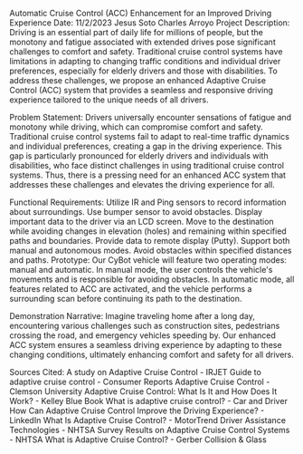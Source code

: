 Automatic Cruise Control (ACC) Enhancement for an Improved Driving Experience
Date: 11/2/2023
Jesus Soto
Charles Arroyo
Project Description:
Driving is an essential part of daily life for millions of people, but the monotony and fatigue associated with extended drives pose significant challenges to comfort and safety. Traditional cruise control systems have limitations in adapting to changing traffic conditions and individual driver preferences, especially for elderly drivers and those with disabilities. To address these challenges, we propose an enhanced Adaptive Cruise Control (ACC) system that provides a seamless and responsive driving experience tailored to the unique needs of all drivers.

Problem Statement:
Drivers universally encounter sensations of fatigue and monotony while driving, which can compromise comfort and safety. Traditional cruise control systems fail to adapt to real-time traffic dynamics and individual preferences, creating a gap in the driving experience. This gap is particularly pronounced for elderly drivers and individuals with disabilities, who face distinct challenges in using traditional cruise control systems. Thus, there is a pressing need for an enhanced ACC system that addresses these challenges and elevates the driving experience for all.

Functional Requirements:
Utilize IR and Ping sensors to record information about surroundings.
Use bumper sensor to avoid obstacles.
Display important data to the driver via an LCD screen.
Move to the destination while avoiding changes in elevation (holes) and remaining within specified paths and boundaries.
Provide data to remote display (Putty).
Support both manual and autonomous modes.
Avoid obstacles within specified distances and paths.
Prototype:
Our CyBot vehicle will feature two operating modes: manual and automatic. In manual mode, the user controls the vehicle's movements and is responsible for avoiding obstacles. In automatic mode, all features related to ACC are activated, and the vehicle performs a surrounding scan before continuing its path to the destination.

Demonstration Narrative:
Imagine traveling home after a long day, encountering various challenges such as construction sites, pedestrians crossing the road, and emergency vehicles speeding by. Our enhanced ACC system ensures a seamless driving experience by adapting to these changing conditions, ultimately enhancing comfort and safety for all drivers.

Sources Cited:
A study on Adaptive Cruise Control - IRJET
Guide to adaptive cruise control - Consumer Reports
Adaptive Cruise Control - Clemson University
Adaptive Cruise Control: What Is It and How Does It Work? - Kelley Blue Book
What is adaptive cruise control? - Car and Driver
How Can Adaptive Cruise Control Improve the Driving Experience? - LinkedIn
What Is Adaptive Cruise Control? - MotorTrend
Driver Assistance Technologies - NHTSA
Survey Results on Adaptive Cruise Control Systems - NHTSA
What is Adaptive Cruise Control? - Gerber Collision & Glass

